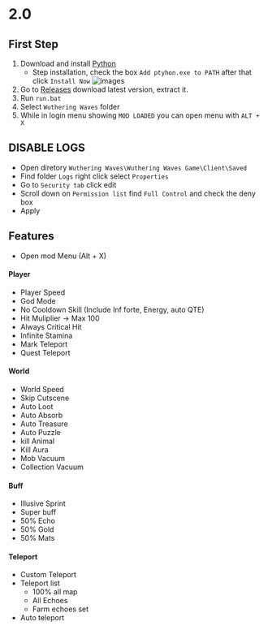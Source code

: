 # 2.0

## First Step
1. Download and install [Python](https://www.python.org/ftp/python/3.13.1/python-3.13.1-amd64.exe)
      - Step installation, check the box `Add ptyhon.exe to PATH` after that click `Install Now`
      ![images](https://raw.githubusercontent.com/saefulbarkah/fun-games/refs/heads/main/how_to_install_python.PNG)
2. Go to [Releases](https://github.com/saefulbarkah/fun-games/releases) download latest version, extract it.
2. Run `run.bat`
3. Select `Wuthering Waves` folder
4. While in login menu showing `MOD LOADED` you can open menu with `ALT + X`

## DISABLE LOGS
- Open diretory `Wuthering Waves\Wuthering Waves Game\Client\Saved`
- Find folder `Logs` right click select `Properties`
- Go to `Security tab` click edit
- Scroll down on `Permission list` find `Full Control` and check the deny box
- Apply

## Features
- Open mod Menu (Alt + X)

#### Player
- Player Speed
- God Mode
- No Cooldown Skill (Include Inf forte, Energy, auto QTE)
- Hit Muliplier -> Max 100
- Always Critical Hit
- Infinite Stamina
- Mark Teleport
- Quest Teleport

#### World
- World Speed
- Skip Cutscene
- Auto Loot
- Auto Absorb
- Auto Treasure
- Auto Puzzle
- kill Animal
- Kill Aura
- Mob Vacuum
- Collection Vacuum

#### Buff
- Illusive Sprint
- Super buff
- 50% Echo
- 50% Gold
- 50% Mats

#### Teleport
- Custom Teleport
- Teleport list
   - 100% all map
   - All Echoes
   - Farm echoes set
- Auto teleport
